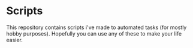 # Scripts
This repository contains scripts i've made to automated tasks (for mostly hobby purposes). 
Hopefully you can use any of these to make your life easier.
